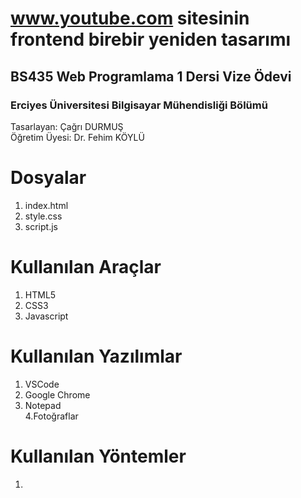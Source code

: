 # www.youtube.com sitesinin frontend birebir yeniden tasarımı 
## BS435 Web Programlama 1 Dersi Vize Ödevi
### Erciyes Üniversitesi Bilgisayar Mühendisliği Bölümü  

Tasarlayan: Çağrı DURMUŞ                                            
Öğretim Üyesi: Dr. Fehim KÖYLÜ


# Dosyalar

1. index.html
2. style.css
3. script.js


# Kullanılan Araçlar

 1. HTML5
 2. CSS3
 4. Javascript
 

# Kullanılan Yazılımlar

 1. VSCode
 2. Google Chrome
 3. Notepad         
 4.Fotoğraflar

# Kullanılan Yöntemler

 1.
